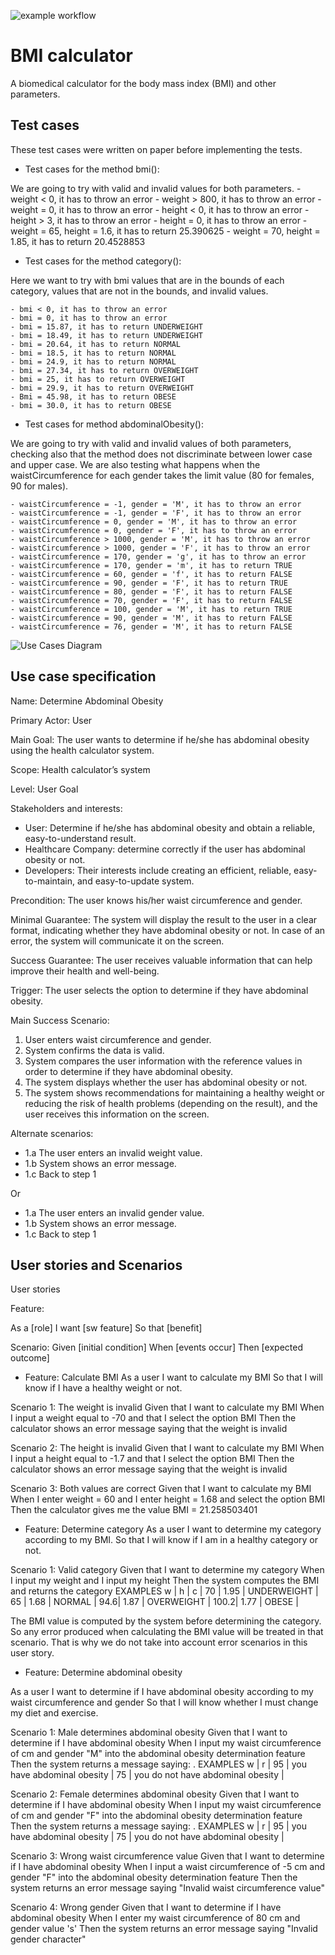 ![example workflow](https://github.com/jmhorcas/bmicalc/actions/workflows/maven.yml/badge.svg)

# BMI calculator
A biomedical calculator for the body mass index (BMI) and other parameters.

## Test cases

These test cases were written on paper before implementing the tests.

- Test cases for the method bmi():

We are going to try with valid and invalid values for both parameters.
    - weight < 0, it has to throw an error
    - weight > 800, it has to throw an error
    - weight = 0, it has to throw an error
    - height < 0, it has to throw an error
    - height > 3, it has to throw an error
    - height = 0, it has to throw an error
    - weight = 65, height = 1.6, it has to return 25.390625 
    - weight = 70, height = 1.85, it has to return 20.4528853

- Test cases for the method category():

Here we want to try with bmi values that are in the bounds of each category, values that are not in the bounds, and invalid values.

    - bmi < 0, it has to throw an error
    - bmi = 0, it has to throw an error
    - bmi = 15.87, it has to return UNDERWEIGHT
    - bmi = 18.49, it has to return UNDERWEIGHT
    - bmi = 20.64, it has to return NORMAL
    - bmi = 18.5, it has to return NORMAL
    - bmi = 24.9, it has to return NORMAL
    - bmi = 27.34, it has to return OVERWEIGHT
    - bmi = 25, it has to return OVERWEIGHT
    - bmi = 29.9, it has to return OVERWEIGHT
    - Bmi = 45.98, it has to return OBESE
    - bmi = 30.0, it has to return OBESE

- Test cases for method abdominalObesity():

We are going to try with valid and invalid values of both parameters, checking also that the method does not discriminate between lower case and upper case. We are also testing what happens when the waistCircumference for each gender takes the limit value (80 for females, 90 for males).

    - waistCircumference = -1, gender = 'M', it has to throw an error
    - waistCircumference = -1, gender = 'F', it has to throw an error
    - waistCircumference = 0, gender = 'M', it has to throw an error
    - waistCircumference = 0, gender = 'F', it has to throw an error
    - waistCircumference > 1000, gender = 'M', it has to throw an error
    - waistCircumference > 1000, gender = 'F', it has to throw an error
    - waistCircumference = 170, gender = 'g', it has to throw an error
    - waistCircumference = 170, gender = 'm', it has to return TRUE
    - waistCircumference = 60, gender = 'f', it has to return FALSE
    - waistCircumference = 90, gender = 'F', it has to return TRUE
    - waistCircumference = 80, gender = 'F', it has to return FALSE
    - waistCircumference = 70, gender = 'F', it has to return FALSE
    - waistCircumference = 100, gender = 'M', it has to return TRUE
    - waistCircumference = 90, gender = 'M', it has to return FALSE
    - waistCircumference = 76, gender = 'M', it has to return FALSE

![Use Cases Diagram](https://github.com/susanfg/bmicalc/blob/main/Doc/CasosDeUso.png)

## Use case specification

Name: Determine Abdominal Obesity

Primary Actor: User
 
Main Goal: The user wants to determine if he/she has abdominal obesity using the health calculator system.

Scope: Health calculator’s system

Level: User Goal 

Stakeholders and interests: 
- User: Determine if he/she has abdominal obesity and obtain a reliable, easy-to-understand result.
- Healthcare Company: determine correctly if the user has abdominal obesity or not. 
- Developers: Their interests include creating an efficient, reliable, easy-to-maintain, and easy-to-update system.

Precondition: The user knows his/her waist circumference and gender.

Minimal Guarantee: The system will display the result to the user in a clear format, indicating whether they have abdominal obesity or not. In case of an error, the system will communicate it on the screen.

Success Guarantee: The user receives valuable information that can help improve their health and well-being.

Trigger: The user selects the option to determine if they have abdominal obesity.

Main Success Scenario:
1. User enters waist circumference and gender.
2. System confirms the data is valid.
3. System compares the user information with the reference values in order to determine if they have abdominal obesity.
4. The system displays whether the user has abdominal obesity or not.
5. The system shows recommendations for maintaining a healthy weight or reducing the risk of health problems (depending on the result), and the user receives this information on the screen.

Alternate scenarios:
- 1.a The user enters an invalid weight value.
- 1.b System shows an error message.
- 1.c Back to step 1

Or

- 1.a The user enters an invalid gender value.
- 1.b System shows an error message.
- 1.c Back to step 1

## User stories and Scenarios

User stories

Feature: 

As a [role]
I want [sw feature]
So that [benefit]

Scenario: 
Given [initial condition]
When [events occur]
Then [expected outcome]

- Feature: Calculate BMI
As a user
I want to calculate my BMI 
So that I will know if I have a healthy weight or not.

Scenario 1: The weight is invalid
Given that I want to calculate my BMI
When I input a weight equal to -70 and that I select the option BMI
Then the calculator shows an error message saying that the weight is invalid

Scenario 2: The height is invalid
Given that I want to calculate my BMI
When I input a height equal to -1.7 and that I select the option BMI
Then the calculator shows an error message saying that the weight is invalid

Scenario 3: Both values are correct
Given that I want to calculate my BMI
When I enter weight = 60 and I enter height = 1.68 and select the option BMI
Then the calculator gives me the value BMI = 21.258503401

- Feature: Determine category
As a user
I want to determine my category according to my BMI.
So that I will know if I am in a healthy category or not.

Scenario 1: Valid category
Given that I want to determine my category
When I input my weight <w> and I input my height <h>
Then the system computes the BMI and returns the category <c>
EXAMPLES
  w  |  h   | c           |
 70  | 1.95 | UNDERWEIGHT |
 65  | 1.68 | NORMAL      | 
 94.6| 1.87 | OVERWEIGHT  |
100.2| 1.77 | OBESE       |

The BMI value is computed by the system before determining the category. So any error produced when calculating the BMI value will be treated in that scenario. That is why we do not take into account error scenarios in this user story.

- Feature: Determine abdominal obesity

As a user
I want to determine if I have abdominal obesity according to my waist circumference and gender
So that I will know whether I must change my diet and exercise.

Scenario 1: Male determines abdominal obesity
Given that I want to determine if I have abdominal obesity
When I input my waist circumference of <w> cm and gender "M" into the abdominal obesity determination feature
Then the system returns a message saying: <r>.
EXAMPLES
 w  |  r                                |
 95 | you have abdominal obesity        |
 75 | you do not have abdominal obesity |

Scenario 2: Female determines abdominal obesity
Given that I want to determine if I have abdominal obesity
When I input my waist circumference of <w> cm and gender "F" into the abdominal obesity determination feature
Then the system returns a message saying: <r>.
EXAMPLES
 w  |  r                                |
 95 | you have abdominal obesity        |
 75 | you do not have abdominal obesity |

Scenario 3: Wrong waist circumference value
Given that I want to determine if I have abdominal obesity
When I input a waist circumference of -5 cm and gender "F" into the abdominal obesity determination feature
Then the system returns an error message saying "Invalid waist circumference value"

Scenario 4: Wrong gender
Given that I want to determine if I have abdominal obesity
When I enter my waist circumference of 80 cm and gender value 's'
Then the system returns an error message saying "Invalid gender character"



